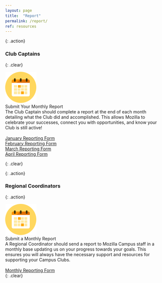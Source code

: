 ```yaml
---
layout: page
title:  "Report"
permalink: /report/
ref: resources
---
```


{: .action}
### Club Captains

{: .clear}
&nbsp;


<div class="resources">
  <img src="/static/img/calendar.png" alt="">
  <div class="head-link">Submit Your Monthly Report</div>
  <span>
  The Club Captain should complete a report at the end of each month detailing what the Club did and accomplished. This allows Mozilla to celebrate your successes, connect you with opportunities, and know your Club is still active!
  <br>
  <br>
  <a href="https://docs.google.com/forms/d/e/1FAIpQLSd873CAwZ1451-4MTs_cALq3hJvx7ei6CkHILf3SN_vGHqWwQ/viewform"> January Reporting Form</a>
  <br>
  <a href="https://docs.google.com/forms/d/e/1FAIpQLScZBbmM9oMrN4bMrPev3KBUSBoGTbMOxMu6m0BTkIp5L1dzrw/viewform"> February Reporting Form</a>
  <br>
  <a href="https://docs.google.com/forms/d/e/1FAIpQLScmN1diGG7VtiopfPSIJ_9PC6BdNDTWw4eWRxOnWfQm1nrQHg/viewform"> March Reporting Form</a>
  <br>
  <a href="https://docs.google.com/forms/d/e/1FAIpQLSdmwmWGJek9HxBoWVcUIV3_tYsj_h2tb_Dy11sxdqp-E9OBJA/viewform"> April Reporting Form</a>
  <br>

  </span>
</div>

{: .clear}
&nbsp;

{: .action}
### Regional Coordinators

{: .action}

<div class="resources">
  <img src="/static/img/calendar.png" alt="">
  <div class="head-link">Submit a Monthly Report</div>
  <span>A Regional Coordinator should send a report to Mozilla Campus staff in a monthly base updating us on your progress towards your goals. This ensures you will always have the necessary support and resources for supporting your Campus Clubs.
  <br>
  <br>
  <a href="https://docs.google.com/a/mozilla.com/forms/d/e/1FAIpQLSevdbIqzKMEQRjIpcBzUcHeKqVEfjkWXJdioXXXd4Hload02g/viewform">Monthly Reporting Form</a>
  <br>
  </span>
</div>
{: .clear}
&nbsp;
